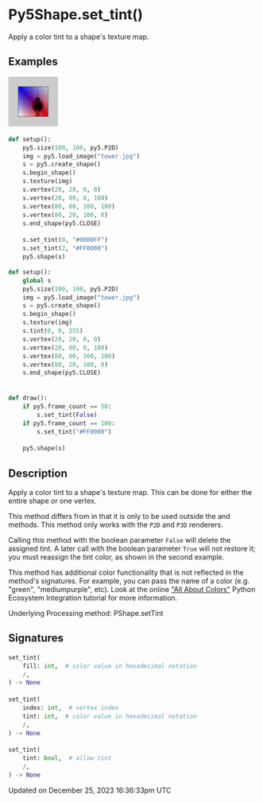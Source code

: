 # Py5Shape.set_tint()

Apply a color tint to a shape's texture map.

## Examples

<div class="example-table">

<div class="example-row"><div class="example-cell-image">

![example picture for set_tint()](/images/reference/Py5Shape_set_tint_0.png)

</div><div class="example-cell-code">

```python
def setup():
    py5.size(100, 100, py5.P2D)
    img = py5.load_image("tower.jpg")
    s = py5.create_shape()
    s.begin_shape()
    s.texture(img)
    s.vertex(20, 20, 0, 0)
    s.vertex(20, 80, 0, 100)
    s.vertex(80, 80, 100, 100)
    s.vertex(80, 20, 100, 0)
    s.end_shape(py5.CLOSE)

    s.set_tint(0, "#0000FF")
    s.set_tint(2, "#FF0000")
    py5.shape(s)
```

</div></div>

<div class="example-row"><div class="example-cell-image">

</div><div class="example-cell-code">

```python
def setup():
    global s
    py5.size(100, 100, py5.P2D)
    img = py5.load_image("tower.jpg")
    s = py5.create_shape()
    s.begin_shape()
    s.texture(img)
    s.tint(0, 0, 255)
    s.vertex(20, 20, 0, 0)
    s.vertex(20, 80, 0, 100)
    s.vertex(80, 80, 100, 100)
    s.vertex(80, 20, 100, 0)
    s.end_shape(py5.CLOSE)


def draw():
    if py5.frame_count == 50:
        s.set_tint(False)
    if py5.frame_count == 100:
        s.set_tint("#FF0000")

    py5.shape(s)
```

</div></div>

</div>

## Description

Apply a color tint to a shape's texture map. This can be done for either the entire shape or one vertex.

This method differs from [](py5shape_tint) in that it is only to be used outside the [](py5shape_begin_shape) and [](py5shape_end_shape) methods. This method only works with the `P2D` and `P3D` renderers.

Calling this method with the boolean parameter `False` will delete the assigned tint. A later call with the boolean parameter `True` will not restore it; you must reassign the tint color, as shown in the second example.

This method has additional color functionality that is not reflected in the method's signatures. For example, you can pass the name of a color (e.g. "green", "mediumpurple", etc). Look at the online ["All About Colors"](/integrations/colors) Python Ecosystem Integration tutorial for more information.

Underlying Processing method: PShape.setTint

## Signatures

```python
set_tint(
    fill: int,  # color value in hexadecimal notation
    /,
) -> None

set_tint(
    index: int,  # vertex index
    tint: int,  # color value in hexadecimal notation
    /,
) -> None

set_tint(
    tint: bool,  # allow tint
    /,
) -> None
```

Updated on December 25, 2023 16:36:33pm UTC
